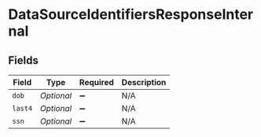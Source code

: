 # DataSourceIdentifiersResponseInternal


## Fields

| Field               | Type                | Required            | Description         |
| ------------------- | ------------------- | ------------------- | ------------------- |
| `dob`               | *Optional<Boolean>* | :heavy_minus_sign:  | N/A                 |
| `last4`             | *Optional<Boolean>* | :heavy_minus_sign:  | N/A                 |
| `ssn`               | *Optional<Boolean>* | :heavy_minus_sign:  | N/A                 |